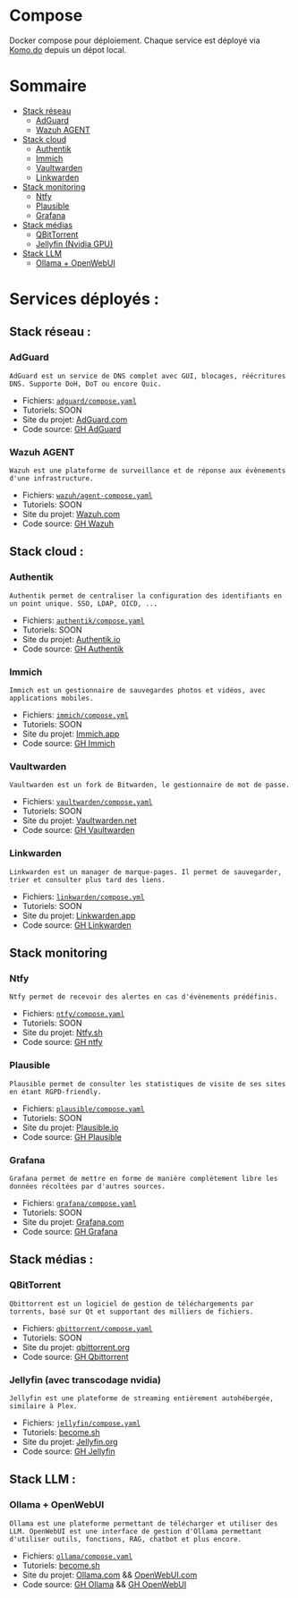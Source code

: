 # Compose

Docker compose pour déploiement. Chaque service est déployé via [Komo.do](https://komo.do/) depuis un dépot local.

# Sommaire

- [Stack réseau](#stack-réseau)
  - [AdGuard](#adguard)
  - [Wazuh AGENT](#wazuh-agent)
- [Stack cloud](#stack-cloud)
  - [Authentik](#authentik)
  - [Immich](#immich)
  - [Vaultwarden](#vaultwarden)
  - [Linkwarden](#linkwarden)
- [Stack monitoring](#stack-monitoring)
  - [Ntfy](#ntfy)
  - [Plausible](#plausible)
  - [Grafana](#grafana)
- [Stack médias](#stack-médias)
  - [QBitTorrent](#qbittorrent)
  - [Jellyfin (Nvidia GPU)](#jellyfin-avec-transcodage-nvidia)
- [Stack LLM](#stack-llm)
  - [Ollama + OpenWebUI](#ollama--openwebui)


# Services déployés :

## Stack réseau :

### AdGuard

    AdGuard est un service de DNS complet avec GUI, blocages, réécritures DNS. Supporte DoH, DoT ou encore Quic.

- Fichiers: [`adguard/compose.yaml`](adguard/compose.yaml)
- Tutoriels: SOON
- Site du projet: [AdGuard.com](https://adguard.com/fr/adguard-home/overview.html)
- Code source: [GH AdGuard](https://github.com/AdguardTeam/AdGuardHome)

### Wazuh AGENT

    Wazuh est une plateforme de surveillance et de réponse aux évènements d'une infrastructure.

- Fichiers: [`wazuh/agent-compose.yaml`](wazuh/agent-compose.yaml)
- Tutoriels: SOON
- Site du projet: [Wazuh.com](https://wazuh.com/)
- Code source: [GH Wazuh](https://github.com/Wazuh/Wazuh)


## Stack cloud :

### Authentik

    Authentik permet de centraliser la configuration des identifiants en un point unique. SSO, LDAP, OICD, ...

- Fichiers: [`authentik/compose.yaml`](authentik/compose.yaml)
- Tutoriels: SOON
- Site du projet: [Authentik.io](https://goauthentik.io/)
- Code source: [GH Authentik](https://github.com/goauthentik/authentik)

### Immich

    Immich est un gestionnaire de sauvegardes photos et vidéos, avec applications mobiles.

- Fichiers: [`immich/compose.yml`](immich/compose.yml)
- Tutoriels: SOON
- Site du projet: [Immich.app](https://immich.app/)
- Code source: [GH Immich](https://github.com/immich-app/immich)

### Vaultwarden

    Vaultwarden est un fork de Bitwarden, le gestionnaire de mot de passe.

- Fichiers: [`vaultwarden/compose.yaml`](vaultwarden/compose.yaml)
- Tutoriels: SOON
- Site du projet: [Vaultwarden.net](https://www.vaultwarden.net/)
- Code source: [GH Vaultwarden](https://github.com/dani-garcia/vaultwarden)

### Linkwarden

    Linkwarden est un manager de marque-pages. Il permet de sauvegarder, trier et consulter plus tard des liens.

- Fichiers: [`linkwarden/compose.yml`](linkwarden/compose.yml)
- Tutoriels: SOON
- Site du projet: [Linkwarden.app](https://linkwarden.app/)
- Code source: [GH Linkwarden](https://github.com/linkwarden/linkwarden)

## Stack monitoring

### Ntfy

    Ntfy permet de recevoir des alertes en cas d'évènements prédéfinis.

- Fichiers: [`ntfy/compose.yaml`](ntfy/compose.yaml)
- Tutoriels: SOON
- Site du projet: [Ntfy.sh](https://ntfy.sh/)
- Code source: [GH ntfy](https://github.com/binwiederhier/ntfy)

### Plausible

    Plausible permet de consulter les statistiques de visite de ses sites en étant RGPD-friendly.

- Fichiers: [`plausible/compose.yaml`](plausible/compose.yaml)
- Tutoriels: SOON
- Site du projet: [Plausible.io](https://plausible.io/)
- Code source: [GH Plausible](https://github.com/plausible/community-edition)

### Grafana

    Grafana permet de mettre en forme de manière complètement libre les données récoltées par d'autres sources.

- Fichiers: [`grafana/compose.yaml`](grafana/compose.yaml)
- Tutoriels: SOON
- Site du projet: [Grafana.com](https://grafana.com/)
- Code source: [GH Grafana](https://github.com/grafana/grafana)

## Stack médias :

### QBitTorrent

    Qbittorrent est un logiciel de gestion de téléchargements par torrents, basé sur Qt et supportant des milliers de fichiers.

- Fichiers: [`qbittorrent/compose.yaml`](qbittorrent/compose.yaml)
- Tutoriels: SOON
- Site du projet: [qbittorrent.org](https://www.qbittorrent.org/)
- Code source: [GH Qbittorrent](https://github.com/qbittorrent/qBittorrent/)

### Jellyfin (avec transcodage nvidia)

    Jellyfin est une plateforme de streaming entièrement autohébergée, similaire à Plex.

- Fichiers: [`jellyfin/compose.yaml`](jellyfin/compose.yaml)
- Tutoriels: [become.sh](https://docs.become.sh/services/jellyfin/)
- Site du projet: [Jellyfin.org](https://jellyfin.org/)
- Code source: [GH Jellyfin](https://github.com/jellyfin/jellyfin)

## Stack LLM :

### Ollama + OpenWebUI

    Ollama est une plateforme permettant de télécharger et utiliser des LLM. OpenWebUI est une interface de gestion d'Ollama permettant d'utiliser outils, fonctions, RAG, chatbot et plus encore.

- Fichiers: [`ollama/compose.yaml`](ollama/compose.yaml)
- Tutoriels: [become.sh](https://docs.become.sh/services/ollama/)
- Site du projet: [Ollama.com](https://ollama.com/) && [OpenWebUI.com](https://openwebui.com/)
- Code source: [GH Ollama](https://github.com/ollama/ollama) && [GH OpenWebUI](https://github.com/open-webui/open-webui)